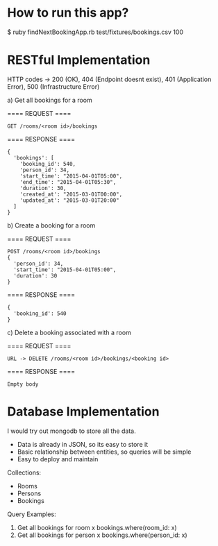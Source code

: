 # How to run this app?

$ ruby findNextBookingApp.rb test/fixtures/bookings.csv 100

# RESTful Implementation

HTTP codes -> 200 (OK), 404 (Endpoint doesnt exist), 401 (Application Error), 500 (Infrastructure Error)

a) Get all bookings for a room


==== REQUEST ====

```
GET /rooms/<room id>/bookings
```

==== RESPONSE ====

```
{
  'bookings': [
    'booking_id': 540,
    'person_id': 34,
    'start_time': "2015-04-01T05:00",
    'end_time': "2015-04-01T05:30",
    'duration': 30,
    'created_at': "2015-03-01T00:00",
    'updated_at': "2015-03-01T20:00"
  ]
}
```

b) Create a booking for a room

==== REQUEST ====

```
POST /rooms/<room id>/bookings
{
  'person_id': 34,
  'start_time': "2015-04-01T05:00",
  'duration': 30
}
```

==== RESPONSE ====

```
{
  'booking_id': 540
}
```

c) Delete a booking associated with a room

==== REQUEST ====

```
URL -> DELETE /rooms/<room id>/bookings/<booking id>
```

==== RESPONSE ====

```
Empty body
```

# Database Implementation

I would try out mongodb to store all the data.
- Data is already in JSON, so its easy to store it
- Basic relationship between entities, so queries will be simple
- Easy to deploy and maintain

Collections:
* Rooms
* Persons
* Bookings

Query Examples:
1. Get all bookings for room x
bookings.where(room_id: x)
2. Get all bookings for person x
bookings.where(person_id: x)
